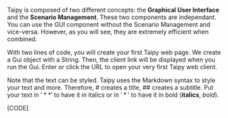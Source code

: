 Taipy is composed of two different concepts: the **Graphical User Interface** and the **Scenario Management**. These two components are independant. You can use the GUI component without the Scenario Management and vice-versa. However, as you will see, they are extremely efficient when combined.

With two lines of code, you will create your first Taipy web page. We create a Gui object with a String. Then, the client link will be displayed when you run the Gui. Enter or click the URL to open your very first Taipy web client.

Note that the text can be styled. Taipy uses the Markdown syntax to style your text and more. Therefore, # creates a title, ## creates a subtitle. Put your text in $'**'$ to have it in italics or in $'*'$ to have it in bold (**italics**, *bold*).

[CODE]